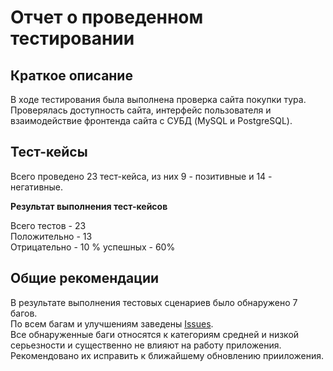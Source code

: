 # Отчет о проведенном тестировании
## Краткое описание
В ходе тестирования была выполнена проверка сайта покупки тура. Проверялась доступность сайта, интерфейс пользователя и взаимодействие фронтенда сайта с СУБД (MySQL и PostgreSQL).
## Тест-кейсы
Всего проведено 23 тест-кейса, из них 9 - позитивные и 14 - негативные.  

**Результат выполнения тест-кейсов** 

Всего тестов - 23  
Положительно - 13  
Отрицательно - 10
% успешных - 60%



## Общие рекомендации
В результате выполнения тестовых сценариев было обнаружено 7 багов.  
По всем багам и улучшениям заведены [Issues](https://github.com/kirmakin/DiplomaProject/issues).  
Все обнаруженные баги относятся к категориям средней и низкой серьезности и существенно не влияют на работу приложения. Рекомендовано их исправить к ближайшему обновлению прииложения.
